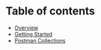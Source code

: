 # Table of contents

* [Overview](README.md)
* [Getting Started](getting-started.md)
* [Postman Collections](postman-collections.md)
